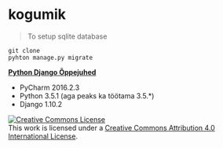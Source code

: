 # kogumik
> To setup sqlite database
```shell
git clone
pyhton manage.py migrate
```

**[Python Django Õppejuhed](https://github.com/ktenman/django/wiki/)**

* PyCharm 2016.2.3
* Python 3.5.1 (aga peaks ka töötama 3.5.*)
* Django 1.10.2

[![Creative Commons License][image-1]][1]  
 This work is licensed under a [Creative Commons Attribution 4.0 International License][1].
 
 [1]:    http://creativecommons.org/licenses/by/4.0/
 
 [image-1]:    http://i.creativecommons.org/l/by/3.0/80x15.png
